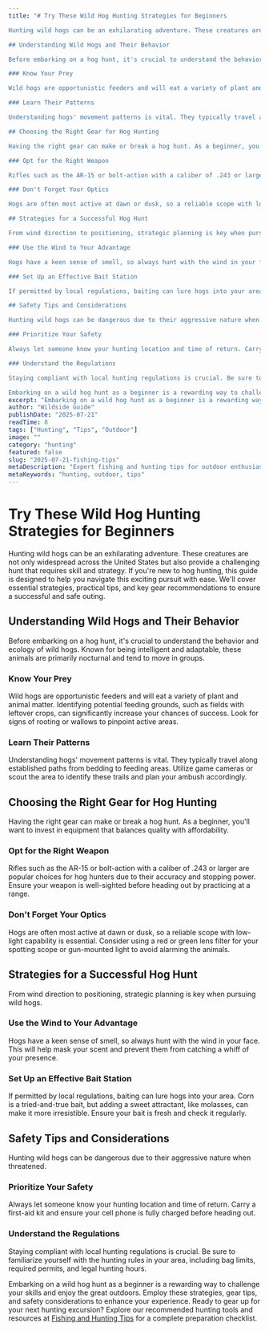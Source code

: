 ```yaml
---
title: "# Try These Wild Hog Hunting Strategies for Beginners

Hunting wild hogs can be an exhilarating adventure. These creatures are not only widespread across the United States but also provide a challenging hunt that requires skill and strategy. If you're new to hog hunting, this guide is designed to help you navigate this exciting pursuit with ease. We'll cover essential strategies, practical tips, and key gear recommendations to ensure a successful and safe outing.

## Understanding Wild Hogs and Their Behavior

Before embarking on a hog hunt, it's crucial to understand the behavior and ecology of wild hogs. Known for being intelligent and adaptable, these animals are primarily nocturnal and tend to move in groups.

### Know Your Prey

Wild hogs are opportunistic feeders and will eat a variety of plant and animal matter. Identifying potential feeding grounds, such as fields with leftover crops, can significantly increase your chances of success. Look for signs of rooting or wallows to pinpoint active areas.

### Learn Their Patterns

Understanding hogs' movement patterns is vital. They typically travel along established paths from bedding to feeding areas. Utilize game cameras or scout the area to identify these trails and plan your ambush accordingly.

## Choosing the Right Gear for Hog Hunting

Having the right gear can make or break a hog hunt. As a beginner, you'll want to invest in equipment that balances quality with affordability.

### Opt for the Right Weapon

Rifles such as the AR-15 or bolt-action with a caliber of .243 or larger are popular choices for hog hunters due to their accuracy and stopping power. Ensure your weapon is well-sighted before heading out by practicing at a range.

### Don't Forget Your Optics

Hogs are often most active at dawn or dusk, so a reliable scope with low-light capability is essential. Consider using a red or green lens filter for your spotting scope or gun-mounted light to avoid alarming the animals.

## Strategies for a Successful Hog Hunt

From wind direction to positioning, strategic planning is key when pursuing wild hogs.

### Use the Wind to Your Advantage

Hogs have a keen sense of smell, so always hunt with the wind in your face. This will help mask your scent and prevent them from catching a whiff of your presence.

### Set Up an Effective Bait Station

If permitted by local regulations, baiting can lure hogs into your area. Corn is a tried-and-true bait, but adding a sweet attractant, like molasses, can make it more irresistible. Ensure your bait is fresh and check it regularly.

## Safety Tips and Considerations

Hunting wild hogs can be dangerous due to their aggressive nature when threatened.

### Prioritize Your Safety

Always let someone know your hunting location and time of return. Carry a first-aid kit and ensure your cell phone is fully charged before heading out. 

### Understand the Regulations

Staying compliant with local hunting regulations is crucial. Be sure to familiarize yourself with the hunting rules in your area, including bag limits, required permits, and legal hunting hours.

Embarking on a wild hog hunt as a beginner is a rewarding way to challenge your skills and enjoy the great outdoors. Employ these strategies, gear tips, and safety considerations to enhance your experience. Ready to gear up for your next hunting excursion? Explore our recommended hunting tools and resources at [Fishing and Hunting Tips](https://www.fishingandhuntingtips.com/tools) for a complete preparation checklist."
excerpt: "Embarking on a wild hog hunt as a beginner is a rewarding way to challenge your skills and enjoy the great outdoors. Use these strategies, gear tips, and safety considerations to enhance your experience."
author: "Wildside Guide"
publishDate: "2025-07-21"
readTime: 8
tags: ["Hunting", "Tips", "Outdoor"]
image: ""
category: "hunting"
featured: false
slug: "2025-07-21-fishing-tips"
metaDescription: "Expert fishing and hunting tips for outdoor enthusiasts"
metaKeywords: "hunting, outdoor, tips"
---
```

# Try These Wild Hog Hunting Strategies for Beginners

Hunting wild hogs can be an exhilarating adventure. These creatures are not only widespread across the United States but also provide a challenging hunt that requires skill and strategy. If you're new to hog hunting, this guide is designed to help you navigate this exciting pursuit with ease. We'll cover essential strategies, practical tips, and key gear recommendations to ensure a successful and safe outing.

## Understanding Wild Hogs and Their Behavior

Before embarking on a hog hunt, it's crucial to understand the behavior and ecology of wild hogs. Known for being intelligent and adaptable, these animals are primarily nocturnal and tend to move in groups.

### Know Your Prey

Wild hogs are opportunistic feeders and will eat a variety of plant and animal matter. Identifying potential feeding grounds, such as fields with leftover crops, can significantly increase your chances of success. Look for signs of rooting or wallows to pinpoint active areas.

### Learn Their Patterns

Understanding hogs' movement patterns is vital. They typically travel along established paths from bedding to feeding areas. Utilize game cameras or scout the area to identify these trails and plan your ambush accordingly.

## Choosing the Right Gear for Hog Hunting

Having the right gear can make or break a hog hunt. As a beginner, you'll want to invest in equipment that balances quality with affordability.

### Opt for the Right Weapon

Rifles such as the AR-15 or bolt-action with a caliber of .243 or larger are popular choices for hog hunters due to their accuracy and stopping power. Ensure your weapon is well-sighted before heading out by practicing at a range.

### Don't Forget Your Optics

Hogs are often most active at dawn or dusk, so a reliable scope with low-light capability is essential. Consider using a red or green lens filter for your spotting scope or gun-mounted light to avoid alarming the animals.

## Strategies for a Successful Hog Hunt

From wind direction to positioning, strategic planning is key when pursuing wild hogs.

### Use the Wind to Your Advantage

Hogs have a keen sense of smell, so always hunt with the wind in your face. This will help mask your scent and prevent them from catching a whiff of your presence.

### Set Up an Effective Bait Station

If permitted by local regulations, baiting can lure hogs into your area. Corn is a tried-and-true bait, but adding a sweet attractant, like molasses, can make it more irresistible. Ensure your bait is fresh and check it regularly.

## Safety Tips and Considerations

Hunting wild hogs can be dangerous due to their aggressive nature when threatened.

### Prioritize Your Safety

Always let someone know your hunting location and time of return. Carry a first-aid kit and ensure your cell phone is fully charged before heading out. 

### Understand the Regulations

Staying compliant with local hunting regulations is crucial. Be sure to familiarize yourself with the hunting rules in your area, including bag limits, required permits, and legal hunting hours.

Embarking on a wild hog hunt as a beginner is a rewarding way to challenge your skills and enjoy the great outdoors. Employ these strategies, gear tips, and safety considerations to enhance your experience. Ready to gear up for your next hunting excursion? Explore our recommended hunting tools and resources at [Fishing and Hunting Tips](https://www.fishingandhuntingtips.com/tools) for a complete preparation checklist.